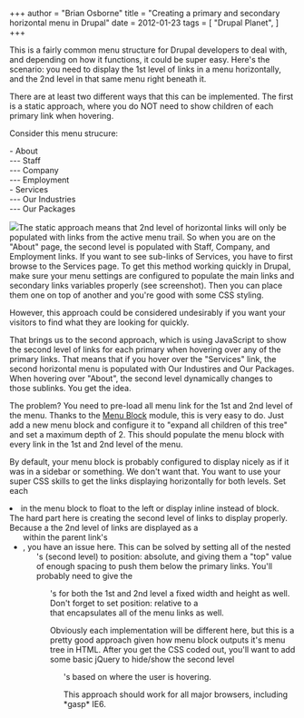 +++
author = "Brian Osborne"
title = "Creating a primary and secondary horizontal menu in Drupal"
date = 2012-01-23
tags = [
  "Drupal Planet",
]
+++

This is a fairly common menu structure for Drupal developers to deal with, and depending on how it functions, it could be super easy. Here's the scenario: you need to display the 1st level of links in a menu horizontally, and the 2nd level in that same menu right beneath it.

There are at least two different ways that this can be implemented. The first is a static approach, where you do NOT need to show children of each primary link when hovering.

Consider this menu strucure:

\- About  
\--- Staff  
\--- Company  
\--- Employment  
\- Services  
\--- Our Industries  
\--- Our Packages

![](http://www.bkosborne.com/sites/default/files/node-images/Screen%20shot%202012-01-22%20at%209.39.52%20PM.png)The static approach means that 2nd level of horizontal links will only be populated with links from the active menu trail. So when you are on the "About" page, the second level is populated with Staff, Company, and Employment links. If you want to see sub-links of Services, you have to first browse to the Services page. To get this method working quickly in Drupal, make sure your menu settings are configured to populate the main links and secondary links variables properly (see screenshot). Then you can place them one on top of another and you're good with some CSS styling.

However, this approach could be considered undesirably if you want your visitors to find what they are looking for quickly.

That brings us to the second approach, which is using JavaScript to show the second level of links for each primary when hovering over any of the primary links. That means that if you hover over the "Services" link, the second horizontal menu is populated with Our Industires and Our Packages. When hovering over "About", the second level dynamically changes to those sublinks. You get the idea.

The problem? You need to pre-load all menu link for the 1st and 2nd level of the menu. Thanks to the [Menu Block](http://drupal.org/project/menu_block) module, this is very easy to do. Just add a new menu block and configure it to "expand all children of this tree" and set a maximum depth of 2. This should populate the menu block with every link in the 1st and 2nd level of the menu.

By default, your menu block is probably configured to display nicely as if it was in a sidebar or something. We don't want that. You want to use your super CSS skills to get the links displaying horizontally for both levels. Set each <li> in the menu block to float to the left or display inline instead of block. The hard part here is creating the second level of links to display properly. Because a the 2nd level of links are displayed as a <ul> within the parent link's <li>, you have an issue here. This can be solved by setting all of the nested <ul>'s (second level) to position: absolute, and giving them a "top" value of enough spacing to push them below the primary links. You'll probably need to give the <ul>'s for both the 1st and 2nd level a fixed width and height as well. Don't forget to set position: relative to a <div> that encapsulates all of the menu links as well.

Obviously each implementation will be different here, but this is a pretty good approach given how menu block outputs it's menu tree in HTML. After you get the CSS coded out, you'll want to add some basic jQuery to hide/show the second level <ul>'s based on where the user is hovering.

This approach should work for all major browsers, including \*gasp\* IE6.
